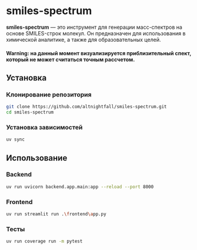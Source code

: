 # smiles-spectrum

**smiles-spectrum** — это инструмент для генерации масс-спектров на основе SMILES-строк молекул. 
Он предназначен для использования в химической аналитике, а также для образовательных целей.

#### Warning: на данный момент визуализируется приблизительный спект, который не может считаться точным рассчетом. 

## Установка

### Клонирование репозитория

```bash
git clone https://github.com/altnightfall/smiles-spectrum.git
cd smiles-spectrum
```
### Установка зависимостей
```bash
uv sync
```
## Использование

### Backend
```bash
uv run uvicorn backend.app.main:app --reload --port 8000
```
### Frontend
```bash
uv run streamlit run .\frontend\app.py
```
### Тесты
```bash
uv run coverage run -m pytest
```
